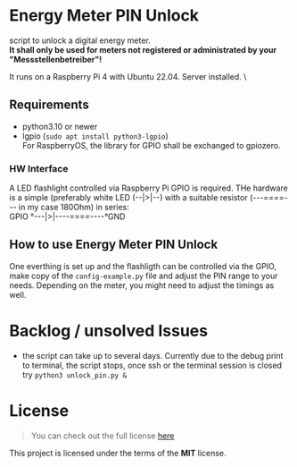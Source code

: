 # Energy Meter PIN Unlock

script to unlock a digital energy meter.\
**It shall only be used for meters not registered or administrated by your "Messstellenbetreiber"!**

It runs on a Raspberry Pi 4 with Ubuntu 22.04. Server installed. \





## Requirements
* python3.10 or newer
* lgpio (```sudo apt install python3-lgpio```)\
For RaspberryOS, the library for GPIO shall be exchanged to gpiozero.

### HW Interface
A LED flashlight controlled via Raspberry Pi GPIO is required. THe hardware is a simple (preferably white LED (--|>|--) with a suitable resistor (---====--- in my case 180Ohm) in series:  
GPIO °---|>|----====----°GND 

## How to use Energy Meter PIN Unlock
One everthing is set up and the flashligth can be controlled via the GPIO, make copy of the ```config-example.py``` file and adjust the PIN range to your needs. Depending on the meter, you might need to adjust the timings as well.

# Backlog / unsolved Issues
- the script can take up to several days. Currently due to the debug print to terminal, the script stops, once ssh or the terminal session is closed\
try  ```python3 unlock_pin.py &``` 

# License
>You can check out the full license [here](LICENSE.txt)

This project is licensed under the terms of the **MIT** license.
